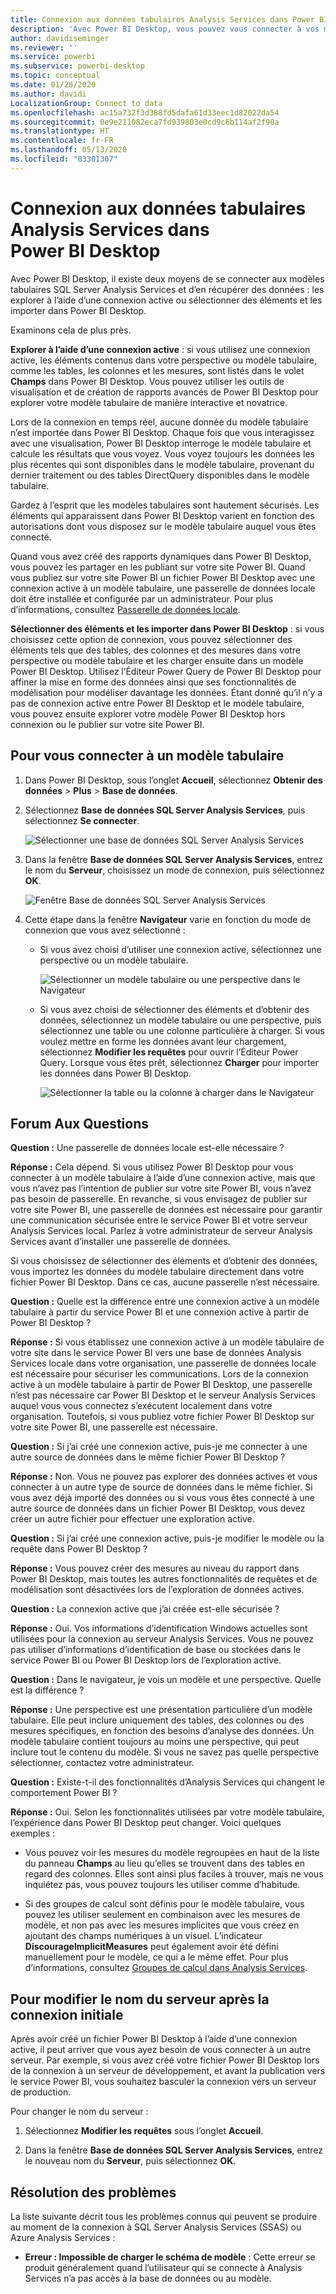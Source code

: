 ```yaml
---
title: Connexion aux données tabulaires Analysis Services dans Power BI Desktop
description: 'Avec Power BI Desktop, vous pouvez vous connecter à vos modèles tabulaires SQL Server Analysis Services et en obtenir les données de deux façons : en utilisant une connexion active ou en sélectionnant les éléments à importer dans Power BI Desktop.'
author: davidiseminger
ms.reviewer: ''
ms.service: powerbi
ms.subservice: powerbi-desktop
ms.topic: conceptual
ms.date: 01/28/2020
ms.author: davidi
LocalizationGroup: Connect to data
ms.openlocfilehash: ac15a732f3d388fd5dafa61d33eec1d82022da54
ms.sourcegitcommit: 0e9e211082eca7fd939803e0cd9c6b114af2f90a
ms.translationtype: HT
ms.contentlocale: fr-FR
ms.lasthandoff: 05/13/2020
ms.locfileid: "83301307"
---
```

# <a name="connect-to-analysis-services-tabular-data-in-power-bi-desktop"></a>Connexion aux données tabulaires Analysis Services dans Power BI Desktop
Avec Power BI Desktop, il existe deux moyens de se connecter aux modèles tabulaires SQL Server Analysis Services et d’en récupérer des données : les explorer à l’aide d’une connexion active ou sélectionner des éléments et les importer dans Power BI Desktop.

Examinons cela de plus près.

**Explorer à l’aide d’une connexion active** : si vous utilisez une connexion active, les éléments contenus dans votre perspective ou modèle tabulaire, comme les tables, les colonnes et les mesures, sont listés dans le volet **Champs** dans Power BI Desktop. Vous pouvez utiliser les outils de visualisation et de création de rapports avancés de Power BI Desktop pour explorer votre modèle tabulaire de manière interactive et novatrice.

Lors de la connexion en temps réel, aucune donnée du modèle tabulaire n’est importée dans Power BI Desktop. Chaque fois que vous interagissez avec une visualisation, Power BI Desktop interroge le modèle tabulaire et calcule les résultats que vous voyez. Vous voyez toujours les données les plus récentes qui sont disponibles dans le modèle tabulaire, provenant du dernier traitement ou des tables DirectQuery disponibles dans le modèle tabulaire. 

Gardez à l’esprit que les modèles tabulaires sont hautement sécurisés. Les éléments qui apparaissent dans Power BI Desktop varient en fonction des autorisations dont vous disposez sur le modèle tabulaire auquel vous êtes connecté.

Quand vous avez créé des rapports dynamiques dans Power BI Desktop, vous pouvez les partager en les publiant sur votre site Power BI. Quand vous publiez sur votre site Power BI un fichier Power BI Desktop avec une connexion active à un modèle tabulaire, une passerelle de données locale doit être installée et configurée par un administrateur. Pour plus d’informations, consultez [Passerelle de données locale](service-gateway-onprem.md).

**Sélectionner des éléments et les importer dans Power BI Desktop** : si vous choisissez cette option de connexion, vous pouvez sélectionner des éléments tels que des tables, des colonnes et des mesures dans votre perspective ou modèle tabulaire et les charger ensuite dans un modèle Power BI Desktop. Utilisez l’Éditeur Power Query de Power BI Desktop pour affiner la mise en forme des données ainsi que ses fonctionnalités de modélisation pour modéliser davantage les données. Étant donné qu’il n’y a pas de connexion active entre Power BI Desktop et le modèle tabulaire, vous pouvez ensuite explorer votre modèle Power BI Desktop hors connexion ou le publier sur votre site Power BI.

## <a name="to-connect-to-a-tabular-model"></a>Pour vous connecter à un modèle tabulaire
1. Dans Power BI Desktop, sous l’onglet **Accueil**, sélectionnez **Obtenir des données** > **Plus** > **Base de données**.
   
1. Sélectionnez **Base de données SQL Server Analysis Services**, puis sélectionnez **Se connecter**.
   
   ![Sélectionner une base de données SQL Server Analysis Services](media/desktop-analysis-services-tabular-data/pbid_sqlas_getdata_as.png)
3. Dans la fenêtre **Base de données SQL Server Analysis Services**, entrez le nom du **Serveur**, choisissez un mode de connexion, puis sélectionnez **OK**.
   
   ![Fenêtre Base de données SQL Server Analysis Services](media/desktop-analysis-services-tabular-data/pbid_sqlas_getdata_as_server.png)
4. Cette étape dans la fenêtre **Navigateur** varie en fonction du mode de connexion que vous avez sélectionné :

   - Si vous avez choisi d’utiliser une connexion active, sélectionnez une perspective ou un modèle tabulaire.
  
      ![Sélectionner un modèle tabulaire ou une perspective dans le Navigateur](media/desktop-analysis-services-tabular-data/pbid_sqlas_getdata_as_live.png)
   - Si vous avez choisi de sélectionner des éléments et d’obtenir des données, sélectionnez un modèle tabulaire ou une perspective, puis sélectionnez une table ou une colonne particulière à charger. Si vous voulez mettre en forme les données avant leur chargement, sélectionnez **Modifier les requêtes** pour ouvrir l’Éditeur Power Query. Lorsque vous êtes prêt, sélectionnez **Charger** pour importer les données dans Power BI Desktop.

      ![Sélectionner la table ou la colonne à charger dans le Navigateur](media/desktop-analysis-services-tabular-data/pbid_sqlas_getdata_as_select.png)

## <a name="frequently-asked-questions"></a>Forum Aux Questions
**Question :** Une passerelle de données locale est-elle nécessaire ?

**Réponse :** Cela dépend. Si vous utilisez Power BI Desktop pour vous connecter à un modèle tabulaire à l’aide d’une connexion active, mais que vous n’avez pas l’intention de publier sur votre site Power BI, vous n’avez pas besoin de passerelle. En revanche, si vous envisagez de publier sur votre site Power BI, une passerelle de données est nécessaire pour garantir une communication sécurisée entre le service Power BI et votre serveur Analysis Services local. Parlez à votre administrateur de serveur Analysis Services avant d’installer une passerelle de données.

Si vous choisissez de sélectionner des éléments et d’obtenir des données, vous importez les données du modèle tabulaire directement dans votre fichier Power BI Desktop. Dans ce cas, aucune passerelle n’est nécessaire.

**Question :** Quelle est la différence entre une connexion active à un modèle tabulaire à partir du service Power BI et une connexion active à partir de Power BI Desktop ?

**Réponse :** Si vous établissez une connexion active à un modèle tabulaire de votre site dans le service Power BI vers une base de données Analysis Services locale dans votre organisation, une passerelle de données locale est nécessaire pour sécuriser les communications. Lors de la connexion active à un modèle tabulaire à partir de Power BI Desktop, une passerelle n’est pas nécessaire car Power BI Desktop et le serveur Analysis Services auquel vous vous connectez s’exécutent localement dans votre organisation. Toutefois, si vous publiez votre fichier Power BI Desktop sur votre site Power BI, une passerelle est nécessaire.

**Question :** Si j’ai créé une connexion active, puis-je me connecter à une autre source de données dans le même fichier Power BI Desktop ?

**Réponse :** Non. Vous ne pouvez pas explorer des données actives et vous connecter à un autre type de source de données dans le même fichier. Si vous avez déjà importé des données ou si vous vous êtes connecté à une autre source de données dans un fichier Power BI Desktop, vous devez créer un autre fichier pour effectuer une exploration active.

**Question :** Si j’ai créé une connexion active, puis-je modifier le modèle ou la requête dans Power BI Desktop ?

**Réponse :** Vous pouvez créer des mesures au niveau du rapport dans Power BI Desktop, mais toutes les autres fonctionnalités de requêtes et de modélisation sont désactivées lors de l’exploration de données actives.

**Question :** La connexion active que j’ai créée est-elle sécurisée ?

**Réponse :** Oui. Vos informations d’identification Windows actuelles sont utilisées pour la connexion au serveur Analysis Services. Vous ne pouvez pas utiliser d’informations d’identification de base ou stockées dans le service Power BI ou Power BI Desktop lors de l’exploration active.

**Question :** Dans le navigateur, je vois un modèle et une perspective. Quelle est la différence ?

**Réponse :** Une perspective est une présentation particulière d’un modèle tabulaire. Elle peut inclure uniquement des tables, des colonnes ou des mesures spécifiques, en fonction des besoins d’analyse des données. Un modèle tabulaire contient toujours au moins une perspective, qui peut inclure tout le contenu du modèle. Si vous ne savez pas quelle perspective sélectionner, contactez votre administrateur.

**Question :** Existe-t-il des fonctionnalités d’Analysis Services qui changent le comportement Power BI ?

**Réponse :** Oui. Selon les fonctionnalités utilisées par votre modèle tabulaire, l’expérience dans Power BI Desktop peut changer. Voici quelques exemples :
* Vous pouvez voir les mesures du modèle regroupées en haut de la liste du panneau **Champs** au lieu qu’elles se trouvent dans des tables en regard des colonnes. Elles sont ainsi plus faciles à trouver, mais ne vous inquiétez pas, vous pouvez toujours les utiliser comme d’habitude.

* Si des groupes de calcul sont définis pour le modèle tabulaire, vous pouvez les utiliser seulement en combinaison avec les mesures de modèle, et non pas avec les mesures implicites que vous créez en ajoutant des champs numériques à un visuel. L’indicateur **DiscourageImplicitMeasures** peut également avoir été défini manuellement pour le modèle, ce qui a le même effet. Pour plus d’informations, consultez [Groupes de calcul dans Analysis Services](https://docs.microsoft.com/analysis-services/tabular-models/calculation-groups#benefits).

## <a name="to-change-the-server-name-after-initial-connection"></a>Pour modifier le nom du serveur après la connexion initiale
Après avoir créé un fichier Power BI Desktop à l’aide d’une connexion active, il peut arriver que vous ayez besoin de vous connecter à un autre serveur. Par exemple, si vous avez créé votre fichier Power BI Desktop lors de la connexion à un serveur de développement, et avant la publication vers le service Power BI, vous souhaitez basculer la connexion vers un serveur de production.

Pour changer le nom du serveur :

1. Sélectionnez **Modifier les requêtes** sous l’onglet **Accueil**.

2. Dans la fenêtre **Base de données SQL Server Analysis Services**, entrez le nouveau nom du **Serveur**, puis sélectionnez **OK**.

   
## <a name="troubleshooting"></a>Résolution des problèmes 
La liste suivante décrit tous les problèmes connus qui peuvent se produire au moment de la connexion à SQL Server Analysis Services (SSAS) ou Azure Analysis Services : 

* **Erreur : Impossible de charger le schéma de modèle** : Cette erreur se produit généralement quand l’utilisateur qui se connecte à Analysis Services n’a pas accès à la base de données ou au modèle.

